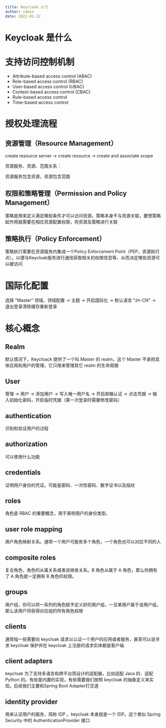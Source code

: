 ```yaml
title: Keycloak 入门
author: samin
date: 2022-02-22
```

# Keycloak 是什么

# 支持访问控制机制

- Attribute-based access control (ABAC)
- Role-based access control (RBAC)
- User-based access control (UBAC)
- Context-based access control (CBAC)
- Rule-based access control
- Time-based access control

# 授权处理流程

## 资源管理（Resource Management）

create resource server -> create resource -> create and associate scope

资源服务、资源、范围关系：

资源服务包含资源，资源包含范围

## 权限和策略管理（Permission and Policy Management）

策略是用来定义满足哪些条件才可以访问资源，策略本身不与资源关联，要想策略起作用就需要在相应资源配置权限，将资源及策略进行关联

## 策略执行（Policy Enforcement）

策略执行需要在资源服务内集成一个Policy Enforcement Point（PEP，资源执行点），以便与Keycloak服务进行通信获取相关的权限信息等，从而决定哪些资源可以被访问

# 国际化配置

选择 "Master" 领域，领域配置 -> 主题 -> 开启国际化 -> 默认语言 "zh-CN" -> 退出登录清除缓存重新登录

# 核心概念

## Realm

默认情况下，Keycloack 提供了一个叫 Master 的 realm，这个 Master 不承担具体应用和用户的管理，它只用来管理其它 realm 的生命周期

## User

管理 -> 用户 -> 添加用户 -> 写入唯一用户名 -> 开启邮箱认证 -> 点击凭据 -> 输入初始化密码，开启临时凭据（第一次登录时需要修改密码）

## authentication

识别和验证用户的过程

## authorization

可以使用什么功能

## credentials

证明用户身份的凭证。可能是密码、一次性密码、数字证书以及指纹

## roles

角色是 RBAC 的重要概念，用于表明用户的身份类型。

## user role mapping

用户角色映射关系。通常一个用户可能有多个角色，一个角色也可以对应不同的人

## composite roles

复合角色，角色的从属关系或者说继承关系。B 角色从属于 A 角色，那么你拥有了 A 角色就一定拥有 B 角色的权限。

## groups

用户组，你可以将一系列的角色赋予定义好的用户组，一旦某用户属于该用户组，那么该用户将获得对应组的所有角色权限

## clients

通常指一些需要向 keycloak 请求以认证一个用户的应用或者服务，甚至可以说寻求 keycloak 保护并在 keycloak 上注册的请求实体都是客户端

## client adapters

keycloak 为了支持多语言和跨平台而设计的适配器，比如适配 Java 的、适配 Python 的。有些是内置的实现，有些需要我们按照 keycloak 的抽象定义来实现。后续我们主要和Spring Boot Adapter打交道

## identity provider

用来认证用户的服务，简称 IDP 。keycloak 本身就是一个 IDP。这个类似 Spring Security 中的 AuthenticationProvider 接口

